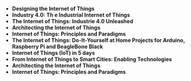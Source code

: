  

<ul>
  
 <li><b><a target="_blank" href="https://github.com/manjunath5496/Top-5-cell-biology-papers/blob/master/cell(1).pdf" style="text-decoration:none;">Designing the Internet of Things</a></b></li>
  
<li><b><a target="_blank" href="https://github.com/manjunath5496/Top-5-cell-biology-papers/blob/master/cell(2).pdf" style="text-decoration:none;">Industry 4.0: Th e Industrial Internet of Things</a></b></li>

<li><b><a target="_blank" href="https://github.com/manjunath5496/Top-5-cell-biology-papers/blob/master/cell(3).pdf" style="text-decoration:none;">The Internet of Things: Industrie 4.0 Unleashed</a></b></li>                         
  <li><b><a target="_blank" href="https://github.com/manjunath5496/Top-5-cell-biology-papers/blob/master/cell(4).pdf" style="text-decoration:none;">Architecting the Internet of Things</a></b></li>
  
   <li><b><a target="_blank" href="https://github.com/manjunath5496/Top-5-cell-biology-papers/blob/master/cell(5).pdf" style="text-decoration:none;">Internet of Things: Principles and Paradigms</a></b></li>  
   
 <li><b><a target="_blank" href="https://github.com/manjunath5496/Top-5-cell-biology-papers/blob/master/cell(6).pdf" style="text-decoration:none;">The Internet of Things: Do-It-Yourself at Home Projects for Arduino, Raspberry Pi and BeagleBone Black</a></b></li>
  
<li><b><a target="_blank" href="https://github.com/manjunath5496/Top-5-cell-biology-papers/blob/master/cell(7).pdf" style="text-decoration:none;">Internet of Things (IoT) in 5 days</a></b></li>

<li><b><a target="_blank" href="https://github.com/manjunath5496/Top-5-cell-biology-papers/blob/master/cell(8).pdf" style="text-decoration:none;">From Internet of Things to Smart Cities: Enabling Technologies</a></b></li>                         
  <li><b><a target="_blank" href="https://github.com/manjunath5496/Top-5-cell-biology-papers/blob/master/cell(4).pdf" style="text-decoration:none;">Architecting the Internet of Things</a></b></li>
  
   <li><b><a target="_blank" href="https://github.com/manjunath5496/Top-5-cell-biology-papers/blob/master/cell(5).pdf" style="text-decoration:none;">Internet of Things: Principles and Paradigms</a></b></li>     
   
   
   
   
   
   
   
   
     
 </ul>
